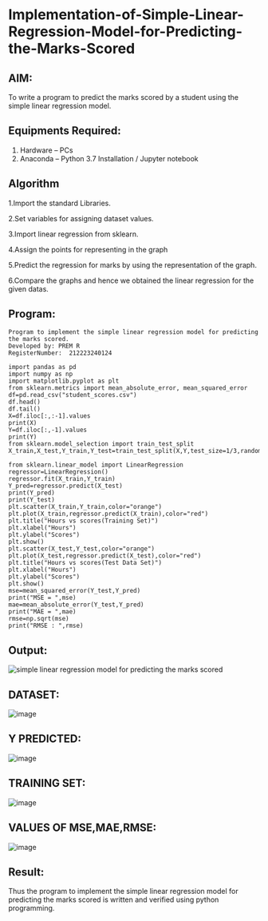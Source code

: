 # Implementation-of-Simple-Linear-Regression-Model-for-Predicting-the-Marks-Scored

## AIM:
To write a program to predict the marks scored by a student using the simple linear regression model.

## Equipments Required:
1. Hardware – PCs
2. Anaconda – Python 3.7 Installation / Jupyter notebook

## Algorithm
1.Import the standard Libraries.

2.Set variables for assigning dataset values.

3.Import linear regression from sklearn.

4.Assign the points for representing in the graph

5.Predict the regression for marks by using the representation of the graph.

6.Compare the graphs and hence we obtained the linear regression for the given datas.

## Program:
```
Program to implement the simple linear regression model for predicting the marks scored.
Developed by: PREM R
RegisterNumber:  212223240124

import pandas as pd
import numpy as np
import matplotlib.pyplot as plt
from sklearn.metrics import mean_absolute_error, mean_squared_error
df=pd.read_csv("student_scores.csv")
df.head()
df.tail()
X=df.iloc[:,:-1].values
print(X)
Y=df.iloc[:,-1].values
print(Y)
from sklearn.model_selection import train_test_split
X_train,X_test,Y_train,Y_test=train_test_split(X,Y,test_size=1/3,random_state=0)

from sklearn.linear_model import LinearRegression
regressor=LinearRegression()
regressor.fit(X_train,Y_train)
Y_pred=regressor.predict(X_test)
print(Y_pred)
print(Y_test)
plt.scatter(X_train,Y_train,color="orange")
plt.plot(X_train,regressor.predict(X_train),color="red")
plt.title("Hours vs scores(Training Set)")
plt.xlabel("Hours")
plt.ylabel("Scores")
plt.show()
plt.scatter(X_test,Y_test,color="orange")
plt.plot(X_test,regressor.predict(X_test),color="red")
plt.title("Hours vs scores(Test Data Set)")
plt.xlabel("Hours")
plt.ylabel("Scores")
plt.show()
mse=mean_squared_error(Y_test,Y_pred)
print("MSE = ",mse)
mae=mean_absolute_error(Y_test,Y_pred)
print("MAE = ",mae)
rmse=np.sqrt(mse)
print("RMSE : ",rmse)
```

## Output:
![simple linear regression model for predicting the marks scored](sam.png)
## DATASET:
![image](https://github.com/user-attachments/assets/8d4108dd-134e-40c1-8e07-774b623ea581)
## Y PREDICTED:
![image](https://github.com/user-attachments/assets/bac93b99-9699-41c0-90bd-bc171e2800b2)
## TRAINING SET:
![image](https://github.com/user-attachments/assets/185635db-64c6-4ba9-8bd3-17bc66be668c)
## VALUES OF MSE,MAE,RMSE:
![image](https://github.com/user-attachments/assets/a936a578-a97c-48c2-852a-79a0d714fe68)




## Result:
Thus the program to implement the simple linear regression model for predicting the marks scored is written and verified using python programming.
